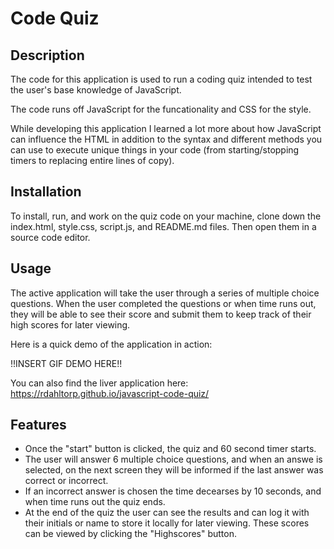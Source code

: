 # Code Quiz

## Description

The code for this application is used to run a coding quiz intended to test the user's base knowledge of JavaScript. 

The code runs off JavaScript for the funcationality and CSS for the style. 

While developing this application I learned a lot more about how JavaScript can influence the HTML in addition to the syntax and different methods you can use to execute unique things in your code (from starting/stopping timers to replacing entire lines of copy).


## Installation

To install, run, and work on the quiz code on your machine, clone down the index.html, style.css, script.js, and README.md files. Then open them in a source code editor.


## Usage

The active application will take the user through a series of multiple choice questions. When the user completed the questions or when time runs out, they will be able to see their score and submit them to keep track of their high scores for later viewing.   

Here is a quick demo of the application in action:

!!INSERT GIF DEMO HERE!!


You can also find the liver application here: https://rdahltorp.github.io/javascript-code-quiz/


## Features

- Once the "start" button is clicked, the quiz and 60 second timer starts. 
- The user will answer 6 multiple choice questions, and when an answe is selected, on the next screen they will be informed if the last answer was correct or incorrect. 
- If an incorrect answer is chosen the time decearses by 10 seconds, and when time runs out the quiz ends.
- At the end of the quiz the user can see the results and can log it with their initials or name to store it locally for later viewing. These scores can be viewed by clicking the "Highscores" button. 
